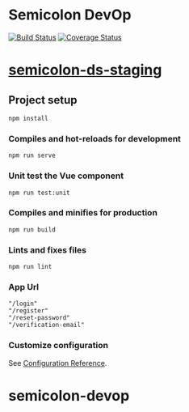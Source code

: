 # Semicolon DevOp

[![Build Status](https://travis-ci.com/zanio/semicolon-devop.svg?branch=dev)](https://travis-ci.com/zanio/semicolon-devop)
[![Coverage Status](https://coveralls.io/repos/github/zanio/semicolon-devop/badge.svg?branch=dev)](https://coveralls.io/github/zanio/semicolon-devop?branch=dev)
# [semicolon-ds-staging](https://semicolon-ds-staging.herokuapp.com/)

## Project setup
```
npm install
```

### Compiles and hot-reloads for development
```
npm run serve
```

### Unit test the Vue component
```
npm run test:unit
```

### Compiles and minifies for production
```
npm run build
```

### Lints and fixes files
```
npm run lint
```

### App Url
```
"/login"
"/register"
"/reset-password"
"/verification-email"
```


### Customize configuration
See [Configuration Reference](https://cli.vuejs.org/config/).

# semicolon-devop
